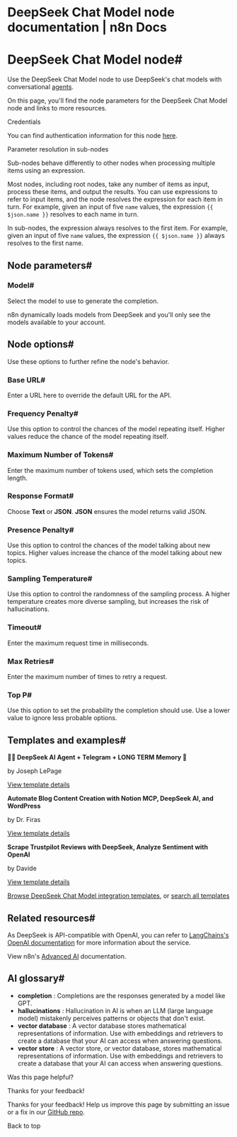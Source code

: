 # DeepSeek Chat Model node documentation | n8n Docs

[ ](https://github.com/n8n-io/n8n-docs/edit/main/docs/integrations/builtin/cluster-nodes/sub-nodes/n8n-nodes-langchain.lmchatdeepseek.md "Edit this page")

# DeepSeek Chat Model node#

Use the DeepSeek Chat Model node to use DeepSeek's chat models with conversational [agents](../../../../../glossary/#ai-agent).

On this page, you'll find the node parameters for the DeepSeek Chat Model node and links to more resources.

Credentials

You can find authentication information for this node [here](../../../credentials/deepseek/).

Parameter resolution in sub-nodes

Sub-nodes behave differently to other nodes when processing multiple items using an expression.

Most nodes, including root nodes, take any number of items as input, process these items, and output the results. You can use expressions to refer to input items, and the node resolves the expression for each item in turn. For example, given an input of five `name` values, the expression `{{ $json.name }}` resolves to each name in turn.

In sub-nodes, the expression always resolves to the first item. For example, given an input of five `name` values, the expression `{{ $json.name }}` always resolves to the first name.

## Node parameters#

### Model#

Select the model to use to generate the completion.

n8n dynamically loads models from DeepSeek and you'll only see the models available to your account.

## Node options#

Use these options to further refine the node's behavior.

### Base URL#

Enter a URL here to override the default URL for the API.

### Frequency Penalty#

Use this option to control the chances of the model repeating itself. Higher values reduce the chance of the model repeating itself.

### Maximum Number of Tokens#

Enter the maximum number of tokens used, which sets the completion length.

### Response Format#

Choose **Text** or **JSON**. **JSON** ensures the model returns valid JSON.

### Presence Penalty#

Use this option to control the chances of the model talking about new topics. Higher values increase the chance of the model talking about new topics.

### Sampling Temperature#

Use this option to control the randomness of the sampling process. A higher temperature creates more diverse sampling, but increases the risk of hallucinations.

### Timeout#

Enter the maximum request time in milliseconds.

### Max Retries#

Enter the maximum number of times to retry a request.

### Top P#

Use this option to set the probability the completion should use. Use a lower value to ignore less probable options. 

## Templates and examples#

**🐋🤖 DeepSeek AI Agent + Telegram + LONG TERM Memory 🧠**

by Joseph LePage

[View template details](https://n8n.io/workflows/2864-deepseek-ai-agent-telegram-long-term-memory/)

**Automate Blog Content Creation with Notion MCP, DeepSeek AI, and WordPress**

by Dr. Firas

[View template details](https://n8n.io/workflows/3348-automate-blog-content-creation-with-notion-mcp-deepseek-ai-and-wordpress/)

**Scrape Trustpilot Reviews with DeepSeek, Analyze Sentiment with OpenAI**

by Davide

[View template details](https://n8n.io/workflows/2792-scrape-trustpilot-reviews-with-deepseek-analyze-sentiment-with-openai/)

[Browse DeepSeek Chat Model integration templates](https://n8n.io/integrations/deepseek-chat-model/), or [search all templates](https://n8n.io/workflows/)

## Related resources#

As DeepSeek is API-compatible with OpenAI, you can refer to [LangChains's OpenAI documentation](https://js.langchain.com/docs/integrations/chat/openai/) for more information about the service.

View n8n's [Advanced AI](../../../../../advanced-ai/) documentation.

## AI glossary#

  * **completion** : Completions are the responses generated by a model like GPT.
  * **hallucinations** : Hallucination in AI is when an LLM (large language model) mistakenly perceives patterns or objects that don't exist.
  * **vector database** : A vector database stores mathematical representations of information. Use with embeddings and retrievers to create a database that your AI can access when answering questions.
  * **vector store** : A vector store, or vector database, stores mathematical representations of information. Use with embeddings and retrievers to create a database that your AI can access when answering questions.

Was this page helpful? 

Thanks for your feedback! 

Thanks for your feedback! Help us improve this page by submitting an issue or a fix in our [GitHub repo](https://github.com/n8n-io/n8n-docs). 

Back to top